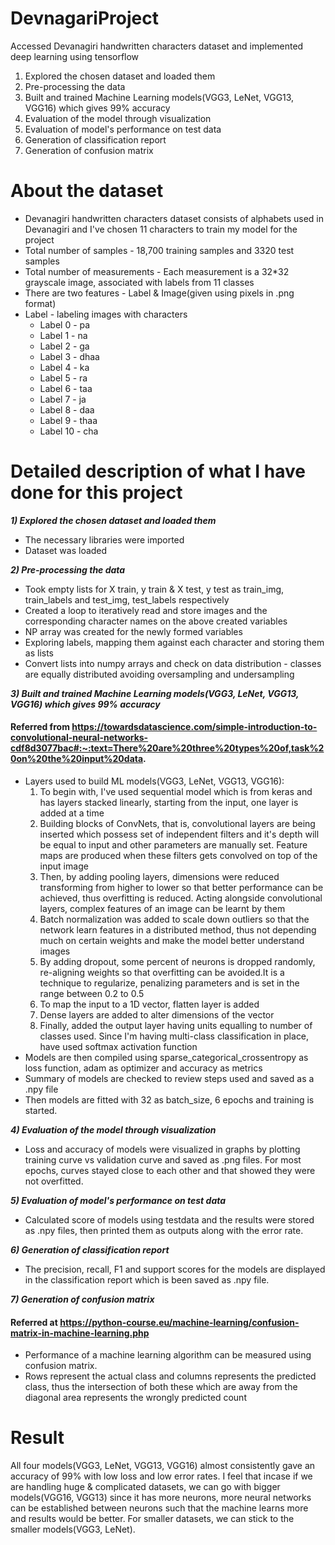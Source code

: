 # DevnagariProject
Accessed Devanagiri handwritten characters dataset and implemented deep learning using tensorflow
1) Explored the chosen dataset and loaded them
2) Pre-processing the data
3) Built and trained Machine Learning models(VGG3, LeNet, VGG13, VGG16) which gives 99% accuracy
4) Evaluation of the model through visualization
5) Evaluation of model's performance on test data
6) Generation of classification report
7) Generation of confusion matrix

# About the dataset
* Devanagiri handwritten characters dataset consists of alphabets used in Devanagiri and I've chosen 11 characters to train my model for the project
* Total number of samples - 18,700 training samples and 3320 test samples
* Total number of measurements - Each measurement is a 32*32 grayscale image, associated with labels from 11 classes
* There are two features - Label & Image(given using pixels in .png format)
* Label - labeling images with characters
  * Label 0 - pa
  * Label 1 - na
  * Label 2 - ga
  * Label 3 - dhaa
  * Label 4 - ka
  * Label 5 - ra
  * Label 6 - taa
  * Label 7 - ja
  * Label 8 - daa
  * Label 9 - thaa
  * Label 10 - cha

# Detailed description of what I have done for this project
***1) Explored the chosen dataset and loaded them***
  * The necessary libraries were imported
  * Dataset was loaded

***2) Pre-processing the data***
  * Took empty lists for X train, y train & X test, y test as train_img, train_labels and test_img, test_labels respectively
  * Created a loop to iteratively read and store images and the corresponding character names on the above created variables
  * NP array was created for the newly formed variables
  * Exploring labels, mapping them against each character and storing them as lists
  * Convert lists into numpy arrays and check on data distribution - classes are equally distributed avoiding oversampling and undersampling 

***3) Built and trained Machine Learning models(VGG3, LeNet, VGG13, VGG16) which gives 99% accuracy***
#### Referred from https://towardsdatascience.com/simple-introduction-to-convolutional-neural-networks-cdf8d3077bac#:~:text=There%20are%20three%20types%20of,task%20on%20the%20input%20data.
  * Layers used to build ML models(VGG3, LeNet, VGG13, VGG16):
    1) To begin with, I've used sequential model which is from keras and has layers stacked linearly, starting from the input, one layer is added at a time
    2) Building blocks of ConvNets, that is, convolutional layers are being inserted which possess set of independent filters and it's depth will be equal to input and other parameters are manually set. Feature maps are produced when these filters gets convolved on top of the input image
    3) Then, by adding pooling layers, dimensions were reduced transforming from higher to lower so that better performance can be achieved, thus overfitting is reduced. Acting alongside convolutional layers, complex features of an image can be learnt by them
    4) Batch normalization was added to scale down outliers so that the network learn features in a distributed method, thus not depending much on certain weights and make the model better understand images
    5) By adding dropout, some percent of neurons is dropped randomly, re-aligning weights so that overfitting can be avoided.It is a technique to regularize, penalizing parameters and is set in the range between 0.2 to 0.5
    6) To map the input to a 1D vector, flatten layer is added
    7) Dense layers are added to alter dimensions of the vector
    8) Finally, added the output layer having units equalling to number of classes used. Since I'm having multi-class classification in place, have used softmax activation function
  * Models are then compiled using sparse_categorical_crossentropy as loss function, adam as optimizer and accuracy as metrics
  * Summary of models are checked to review steps used and saved as a .npy file
  * Then models are fitted with 32 as batch_size, 6 epochs and training is started.

***4) Evaluation of the model through visualization***
  * Loss and accuracy of models were visualized in graphs by plotting training curve vs validation curve and saved as .png files. For most epochs, curves stayed close to each other and that showed they were not overfitted.   

***5) Evaluation of model's performance on test data***
  * Calculated score of models using testdata and the results were stored as .npy files, then printed them as outputs along with the error rate.

***6) Generation of classification report***
  * The precision, recall, F1 and support scores for the models are displayed in the classification report which is been saved as .npy file.

***7) Generation of confusion matrix***
#### Referred at https://python-course.eu/machine-learning/confusion-matrix-in-machine-learning.php
  * Performance of a machine learning algorithm can be measured using confusion matrix.
  * Rows represent the actual class and columns represents the predicted class, thus the intersection of both these which are away from the diagonal area represents the wrongly predicted count

# Result
All four models(VGG3, LeNet, VGG13, VGG16) almost consistently gave an accuracy of 99% with low loss and low error rates. I feel that incase if we are handling huge & complicated datasets, we can go with bigger models(VGG16, VGG13) since it has more neurons, more neural networks can be established between neurons such that the machine learns more and results would be better. For smaller datasets, we can stick to the smaller models(VGG3, LeNet).
